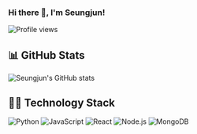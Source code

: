 ### Hi there 👋, I'm Seungjun!

![Profile views]([https://gpvc.arturio.dev/seungjun6235](https://www.google.com/url?sa=i&url=https%3A%2F%2F1boon.daum.net%2Fholapet%2Fholapet1377&psig=AOvVaw1mc900N5gREs_cnqw20DgS&ust=1698218328725000&source=images&cd=vfe&opi=89978449&ved=0CA8QjRxqFwoTCPCXhLSSjoIDFQAAAAAdAAAAABAD))

## 📊 GitHub Stats

![Seungjun's GitHub stats](https://github-readme-stats.vercel.app/api?username=seungjun6235&show_icons=true&theme=radical)

## 👨‍💻 Technology Stack

![Python](https://img.shields.io/badge/-Python-333333?style=flat&logo=python)
![JavaScript](https://img.shields.io/badge/-JavaScript-333333?style=flat&logo=javascript)
![React](https://img.shields.io/badge/-React-333333?style=flat&logo=react)
![Node.js](https://img.shields.io/badge/-Node.js-333333?style=flat&logo=node.js)
![MongoDB](https://img.shields.io/badge/-MongoDB-333333?style=flat&logo=mongodb)
<!-- Add more technologies here -->

